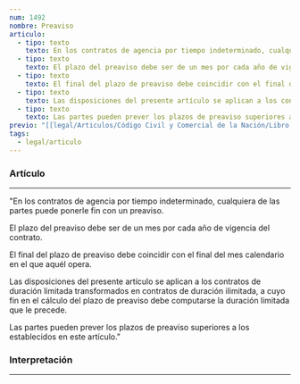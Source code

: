 ```yaml
---
num: 1492
nombre: Preaviso
articulo:
  - tipo: texto
    texto: En los contratos de agencia por tiempo indeterminado, cualquiera de las partes puede ponerle fin con un preaviso.
  - tipo: texto
    texto: El plazo del preaviso debe ser de un mes por cada año de vigencia del contrato.
  - tipo: texto
    texto: El final del plazo de preaviso debe coincidir con el final del mes calendario en el que aquél opera.
  - tipo: texto
    texto: Las disposiciones del presente artículo se aplican a los contratos de duración limitada transformados en contratos de duración ilimitada, a cuyo fin en el cálculo del plazo de preaviso debe computarse la duración limitada que le precede.
  - tipo: texto
    texto: Las partes pueden prever los plazos de preaviso superiores a los establecidos en este artículo.
previo: "[[legal/Articulos/Código Civil y Comercial de la Nación/Libro Tercero/Título 4/Capítulo 17/Capítulo 17, Agencia.md|Capítulo 17, Agencia]]"
tags:
  - legal/articulo
---
```

### Artículo
---
"En los contratos de agencia por tiempo indeterminado, cualquiera de las partes puede ponerle fin con un preaviso.

El plazo del preaviso debe ser de un mes por cada año de vigencia del contrato.

El final del plazo de preaviso debe coincidir con el final del mes calendario en el que aquél opera.

Las disposiciones del presente artículo se aplican a los contratos de duración limitada transformados en contratos de duración ilimitada, a cuyo fin en el cálculo del plazo de preaviso debe computarse la duración limitada que le precede.

Las partes pueden prever los plazos de preaviso superiores a los establecidos en este artículo."

### Interpretación
---


